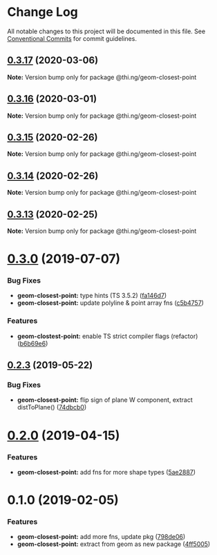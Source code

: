 # Change Log

All notable changes to this project will be documented in this file.
See [Conventional Commits](https://conventionalcommits.org) for commit guidelines.

## [0.3.17](https://github.com/thi-ng/umbrella/compare/@thi.ng/geom-closest-point@0.3.16...@thi.ng/geom-closest-point@0.3.17) (2020-03-06)

**Note:** Version bump only for package @thi.ng/geom-closest-point





## [0.3.16](https://github.com/thi-ng/umbrella/compare/@thi.ng/geom-closest-point@0.3.15...@thi.ng/geom-closest-point@0.3.16) (2020-03-01)

**Note:** Version bump only for package @thi.ng/geom-closest-point





## [0.3.15](https://github.com/thi-ng/umbrella/compare/@thi.ng/geom-closest-point@0.3.14...@thi.ng/geom-closest-point@0.3.15) (2020-02-26)

**Note:** Version bump only for package @thi.ng/geom-closest-point





## [0.3.14](https://github.com/thi-ng/umbrella/compare/@thi.ng/geom-closest-point@0.3.13...@thi.ng/geom-closest-point@0.3.14) (2020-02-26)

**Note:** Version bump only for package @thi.ng/geom-closest-point





## [0.3.13](https://github.com/thi-ng/umbrella/compare/@thi.ng/geom-closest-point@0.3.12...@thi.ng/geom-closest-point@0.3.13) (2020-02-25)

**Note:** Version bump only for package @thi.ng/geom-closest-point





# [0.3.0](https://github.com/thi-ng/umbrella/compare/@thi.ng/geom-closest-point@0.2.3...@thi.ng/geom-closest-point@0.3.0) (2019-07-07)

### Bug Fixes

* **geom-closest-point:** type hints (TS 3.5.2) ([fa146d7](https://github.com/thi-ng/umbrella/commit/fa146d7))
* **geom-closest-point:** update polyline & point array fns ([c5b4757](https://github.com/thi-ng/umbrella/commit/c5b4757))

### Features

* **geom-clostest-point:** enable TS strict compiler flags (refactor) ([b6b69e6](https://github.com/thi-ng/umbrella/commit/b6b69e6))

## [0.2.3](https://github.com/thi-ng/umbrella/compare/@thi.ng/geom-closest-point@0.2.2...@thi.ng/geom-closest-point@0.2.3) (2019-05-22)

### Bug Fixes

* **geom-closest-point:** flip sign of plane W component, extract distToPlane() ([74dbcb0](https://github.com/thi-ng/umbrella/commit/74dbcb0))

# [0.2.0](https://github.com/thi-ng/umbrella/compare/@thi.ng/geom-closest-point@0.1.13...@thi.ng/geom-closest-point@0.2.0) (2019-04-15)

### Features

* **geom-closest-point:** add fns for more shape types ([5ae2887](https://github.com/thi-ng/umbrella/commit/5ae2887))

# 0.1.0 (2019-02-05)

### Features

* **geom-closest-point:** add more fns, update pkg ([798de06](https://github.com/thi-ng/umbrella/commit/798de06))
* **geom-closest-point:** extract from geom as new package ([4ff5005](https://github.com/thi-ng/umbrella/commit/4ff5005))
